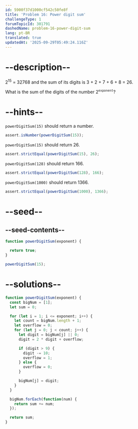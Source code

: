 ```yaml
---
id: 5900f37d1000cf542c50fe8f
title: 'Problem 16: Power digit sum'
challengeType: 1
forumTopicId: 301791
dashedName: problem-16-power-digit-sum
lang: pt-BR
translated: true
updatedAt: '2025-09-29T05:49:24.116Z'
---
```


# --description--

2<sup>15</sup> = 32768 and the sum of its digits is 3 + 2 + 7 + 6 + 8 = 26.

What is the sum of the digits of the number 2<sup><code>exponent</code></sup>?

# --hints--

`powerDigitSum(15)` should return a number.

```js
assert.isNumber(powerDigitSum(15));
```

`powerDigitSum(15)` should return 26.

```js
assert.strictEqual(powerDigitSum(15), 26);
```

`powerDigitSum(128)` should return 166.

```js
assert.strictEqual(powerDigitSum(128), 166);
```

`powerDigitSum(1000)` should return 1366.

```js
assert.strictEqual(powerDigitSum(1000), 1366);
```

# --seed--

## --seed-contents--

```js
function powerDigitSum(exponent) {

  return true;
}

powerDigitSum(15);
```

# --solutions--

```js
function powerDigitSum(exponent) {
  const bigNum = [1];
  let sum = 0;

  for (let i = 1; i <= exponent; i++) {
    let count = bigNum.length + 1;
    let overflow = 0;
    for (let j = 0; j < count; j++) {
      let digit = bigNum[j] || 0;
      digit = 2 * digit + overflow;

      if (digit > 9) {
        digit -= 10;
        overflow = 1;
      } else {
        overflow = 0;
      }

      bigNum[j] = digit;
    }
  }

  bigNum.forEach(function(num) {
    return sum += num;
  });

  return sum;
}
```
